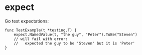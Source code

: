 # expect

Go test expectations:

    func TestExample(t *testing.T) {
        expect.NamedValue(t, "the guy", "Peter").ToBe("Steven")
        // will fail with error:
        //   expected the guy to be 'Steven' but it is 'Peter'
    }
